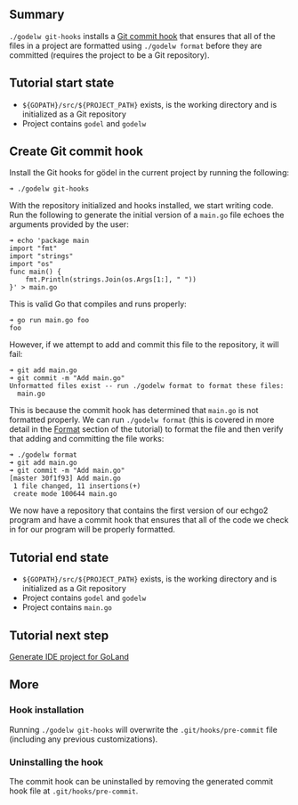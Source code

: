 Summary
-------
`./godelw git-hooks` installs a [Git commit hook](https://git-scm.com/book/en/v2/Customizing-Git-Git-Hooks) that ensures
that all of the files in a project are formatted using `./godelw format` before they are committed (requires the project
to be a Git repository).

Tutorial start state
--------------------
* `${GOPATH}/src/${PROJECT_PATH}` exists, is the working directory and is initialized as a Git repository
* Project contains `godel` and `godelw`

Create Git commit hook
----------------------
Install the Git hooks for gödel in the current project by running the following:

```
➜ ./godelw git-hooks
```

With the repository initialized and hooks installed, we start writing code. Run the following to generate the initial
version of a `main.go` file echoes the arguments provided by the user:

```
➜ echo 'package main
import "fmt"
import "strings"
import "os"
func main() {
	fmt.Println(strings.Join(os.Args[1:], " "))
}' > main.go
```

This is valid Go that compiles and runs properly:

```
➜ go run main.go foo
foo
```

However, if we attempt to add and commit this file to the repository, it will fail:

```
➜ git add main.go
➜ git commit -m "Add main.go"
Unformatted files exist -- run ./godelw format to format these files:
  main.go
```

This is because the commit hook has determined that `main.go` is not formatted properly. We can run `./godelw format`
(this is covered in more detail in the [Format](https://github.com/palantir/godel/wiki/Format) section of the tutorial)
to format the file and then verify that adding and committing the file works:

```
➜ ./godelw format
➜ git add main.go
➜ git commit -m "Add main.go"
[master 30f1f93] Add main.go
 1 file changed, 11 insertions(+)
 create mode 100644 main.go
```

We now have a repository that contains the first version of our echgo2 program and have a commit hook that ensures that
all of the code we check in for our program will be properly formatted.

Tutorial end state
------------------
* `${GOPATH}/src/${PROJECT_PATH}` exists, is the working directory and is initialized as a Git repository
* Project contains `godel` and `godelw`
* Project contains `main.go`

Tutorial next step
------------------
[Generate IDE project for GoLand](https://github.com/palantir/godel/wiki/Generate-IDE-project)

More
----
### Hook installation
Running `./godelw git-hooks` will overwrite the `.git/hooks/pre-commit` file (including any previous customizations).

### Uninstalling the hook
The commit hook can be uninstalled by removing the generated commit hook file at `.git/hooks/pre-commit`.
